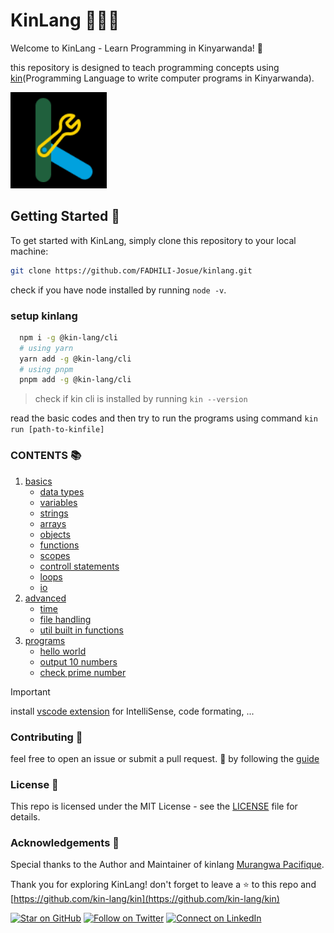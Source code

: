 # KinLang 🚀🚀🚀

Welcome to KinLang - Learn Programming in Kinyarwanda! 🎉

this repository is designed to teach programming concepts using [kin](github.com/kin-lang/kin)(Programming Language to write computer programs in Kinyarwanda).

![kin logo](./kin.png)

## Getting Started 🏁

To get started with KinLang, simply clone this repository to your local machine:

```bash
git clone https://github.com/FADHILI-Josue/kinlang.git
```

check if you have node installed by running `node -v`.

### setup kinlang 

```bash
  npm i -g @kin-lang/cli
  # using yarn
  yarn add -g @kin-lang/cli
  # using pnpm
  pnpm add -g @kin-lang/cli
```
> check if kin cli is installed by running `kin --version`

read the basic codes and then try to run the programs using command `kin run [path-to-kinfile]` 

### CONTENTS 📚

 1. [basics](basics)
    - [data types](/basics/01_data_types.kin)
    - [variables](/basics/02_variables.kin)
    - [strings](/basics/03_strings.kin)
    - [arrays](/basics/04_arrays.kin)
    - [objects](/basics/05_objects.kin)
    - [functions](/basics/06_functions.kin)
    - [scopes](/basics/07_scopes.kin)
    - [controll statements](/basics/08_controll_statements.kin)
    - [loops](/basics/09_loops.kin)
    - [io](/basics/10_io.kin)
 2. [advanced](/advanced)
    - [time](/advanced/time.kin)
    - [file handling](/advanced/file_handling.kin)
    - [util built in functions](/advanced/builtin_fns.kin) 
 3. [programs](/programs)
    - [hello world](/programs/hello_world.kin)
    - [output 10 numbers](/programs/output_10_nbrs.kin)
    - [check prime number](/programs/check_prime_nbr.kin)


> [!IMPORTANT]
> install [vscode extension](https://marketplace.visualstudio.com/items?itemName=pacifiquem.kinlang) for IntelliSense, code formating, ...

### Contributing 🤝

feel free to open an issue or submit a pull request. 🌟 by following the [guide](/CONTRIBUTING.md)

### License 📝

This repo is licensed under the MIT License - see the [LICENSE](/LICENSE) file for details.

### Acknowledgements 🙏

Special thanks to the Author and Maintainer of kinlang [Murangwa Pacifique](https://github.com/pacifiquem).


Thank you for exploring KinLang!
don't forget to leave a ⭐ to this repo and [https://github.com/kin-lang/kin](https://github.com/kin-lang/kin)


[![Star on GitHub](https://img.shields.io/github/stars/FADHILI-Josue/kinlang.svg?style=social)](https://github.com/FADHILI-Josue/kinlang/stargazers)
[![Follow on Twitter](https://img.shields.io/twitter/follow/FADHILIJosue?style=social)](https://twitter.com/FADHILIJosue)
[![Connect on LinkedIn](https://img.shields.io/badge/connect-linkedin-blue)](https://www.linkedin.com/in/fadhili-josue/)




